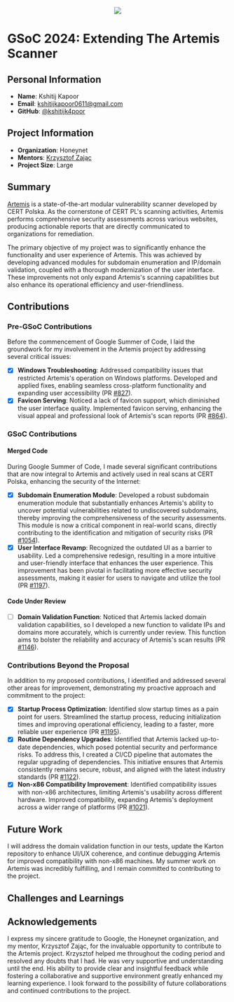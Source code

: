 <p align="center">
  <img src="https://upload.wikimedia.org/wikipedia/commons/thumb/e/e2/Google_Summer_of_Code_logo_%282021%29.svg/2560px-Google_Summer_of_Code_logo_%282021%29.svg.png" />
</p>

# GSoC 2024: Extending The Artemis Scanner

## Personal Information

- **Name**: Kshitij Kapoor
- **Email**: kshitijkapoor0611@gmail.com
- **GitHub**: [@kshitijk4poor](https://github.com/kshitijk4poor)

## Project Information

- **Organization**: Honeynet
- **Mentors**: [Krzysztof Zając](https://kazet.cc)
- **Project Size**: Large

## Summary

[Artemis](https://github.com/CERT-Polska/Artemis) is a state-of-the-art modular vulnerability scanner developed by CERT Polska. As the cornerstone of CERT PL's scanning activities, Artemis performs comprehensive security assessments across various websites, producing actionable reports that are directly communicated to organizations for remediation.

The primary objective of my project was to significantly enhance the functionality and user experience of Artemis. This was achieved by developing advanced modules for subdomain enumeration and IP/domain validation, coupled with a thorough modernization of the user interface. These improvements not only expand Artemis's scanning capabilities but also enhance its operational efficiency and user-friendliness.

## Contributions

### Pre-GSoC Contributions

Before the commencement of Google Summer of Code, I laid the groundwork for my involvement in the Artemis project by addressing several critical issues:

- [X] **Windows Troubleshooting**: Addressed compatibility issues that restricted Artemis's operation on Windows platforms. Developed and applied fixes, enabling seamless cross-platform functionality and expanding user accessibility (PR [#827](https://github.com/CERT-Polska/Artemis/pull/827)).
- [X] **Favicon Serving**: Noticed a lack of favicon support, which diminished the user interface quality. Implemented favicon serving, enhancing the visual appeal and professional look of Artemis's scan reports (PR [#864](https://github.com/CERT-Polska/Artemis/pull/864)).

### GSoC Contributions

#### Merged Code

During Google Summer of Code, I made several significant contributions that are now integral to Artemis and actively used in real scans at CERT Polska, enhancing the security of the Internet:

- [X] **Subdomain Enumeration Module**: Developed a robust subdomain enumeration module that substantially enhances Artemis's ability to uncover potential vulnerabilities related to undiscovered subdomains, thereby improving the comprehensiveness of the security assessments. This module is now a critical component in real-world scans, directly contributing to the identification and mitigation of security risks (PR [#1054](https://github.com/CERT-Polska/Artemis/pull/1054)).
- [X] **User Interface Revamp**: Recognized the outdated UI as a barrier to usability. Led a comprehensive redesign, resulting in a more intuitive and user-friendly interface that enhances the user experience. This improvement has been pivotal in facilitating more effective security assessments, making it easier for users to navigate and utilize the tool (PR [#1197](https://github.com/CERT-Polska/Artemis/pull/1197)).

#### Code Under Review

- [ ] **Domain Validation Function**: Noticed that Artemis lacked domain validation capabilities, so I developed a new function to validate IPs and domains more accurately, which is currently under review. This function aims to bolster the reliability and accuracy of Artemis's scan results (PR [#1146](https://github.com/CERT-Polska/Artemis/pull/1146)).

### Contributions Beyond the Proposal

In addition to my proposed contributions, I identified and addressed several other areas for improvement, demonstrating my proactive approach and commitment to the project:

- [X] **Startup Process Optimization**: Identified slow startup times as a pain point for users. Streamlined the startup process, reducing initialization times and improving operational efficiency, leading to a faster, more reliable user experience (PR [#1195](https://github.com/CERT-Polska/Artemis/pull/1195)).
- [X] **Routine Dependency Upgrades**: Identified that Artemis lacked up-to-date dependencies, which posed potential security and performance risks. To address this, I created a CI/CD pipeline that automates the regular upgrading of dependencies. This initiative ensures that Artemis consistently remains secure, robust, and aligned with the latest industry standards (PR [#1122](https://github.com/CERT-Polska/Artemis/pull/1122)).
- [X] **Non-x86 Compatibility Improvement**: Identified compatibility issues with non-x86 architectures, limiting Artemis's usability across different hardware. Improved compatibility, expanding Artemis's deployment across a wider range of platforms (PR [#1021](https://github.com/CERT-Polska/Artemis/pull/1021)).

## Future Work

I will address the domain validation function in our tests, update the Karton repository to enhance UI/UX coherence, and continue debugging Artemis for improved compatibility with non-x86 machines. My summer work on Artemis was incredibly fulfilling, and I remain committed to contributing to the project.

## Challenges and Learnings


## Acknowledgements

I express my sincere gratitude to Google, the Honeynet organization, and my mentor, Krzysztof Zając, for the invaluable opportunity to contribute to the Artemis project. Krzysztof helped me throughout the coding period and resolved any doubts that I had. He was very supportive and understanding until the end. His ability to provide clear and insightful feedback while fostering a collaborative and supportive environment greatly enhanced my learning experience. I look forward to the possibility of future collaborations and continued contributions to the project.
